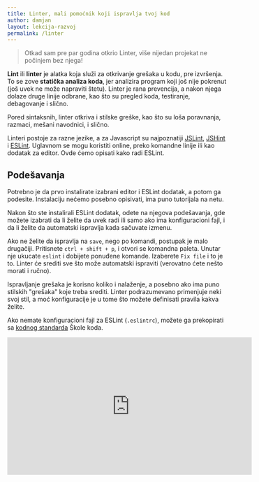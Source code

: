 ```yaml
---
title: Linter, mali pomoćnik koji ispravlja tvoj kod
author: damjan
layout: lekcija-razvoj
permalink: /linter
---
```


> Otkad sam pre par godina otkrio Linter, više nijedan projekat ne počinjem bez njega!

**Lint** ili **linter** je alatka koja služi za otkrivanje grešaka u kodu, pre izvršenja. To se zove **statička analiza koda**, jer analizira program koji još nije pokrenut (još uvek ne može napraviti štetu). Linter je rana prevencija, a nakon njega dolaze druge linije odbrane, kao što su pregled koda, testiranje, debagovanje i slično.

Pored sintaksnih, linter otkriva i stilske greške, kao što su loša poravnanja, razmaci, mešani navodnici, i slično.

Linteri postoje za razne jezike, a za Javascript su najpoznatiji [JSLint](//www.jslint.com/), [JSHint](//jshint.com/) i [ESLint](https://eslint.org/). Uglavnom se mogu koristiti online, preko komandne linije ili kao dodatak za editor. Ovde ćemo opisati kako radi ESLint.

## Podešavanja

Potrebno je da prvo instalirate izabrani editor i ESLint dodatak, a potom ga podesite. Instalaciju nećemo posebno opisivati, ima puno tutorijala na netu.

Nakon što ste instalirali ESLint dodatak, odete na njegova podešavanja, gde možete izabrati da li želite da uvek radi ili samo ako ima konfiguracioni fajl, i da li želite da automatski ispravlja kada sačuvate izmenu.

Ako ne želite da ispravlja na `save`, nego po komandi, postupak je malo drugačiji. Pritisnete `ctrl + shift + p`, i otvori se komandna paleta. Unutar nje ukucate `eslint` i dobijete ponuđene komande. Izaberete `Fix file` i to je to. Linter će srediti sve što može automatski ispraviti (verovatno ćete nešto morati i ručno).

Ispravljanje grešaka je korisno koliko i nalaženje, a posebno ako ima puno stilskih "grešaka" koje treba srediti. Linter podrazumevano primenjuje neki svoj stil, a moć konfiguracije je u tome što možete definisati pravila kakva želite.

Ako nemate konfiguracioni fajl za ESLint (`.eslintrc`), možete ga prekopirati sa [kodnog standarda](https://github.com/skolakoda/kodni-standard) Škole koda.

<iframe width="560" height="315" src="https://www.youtube.com/embed/4kYL6SXHx2M" frameborder="0" allowfullscreen></iframe>
